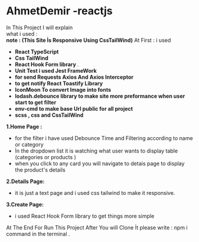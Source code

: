 # AhmetDemir -reactjs


In This Project I will explain <br/>what i used : 
<br/>
<b>note : (This Site İs Responsive Using CssTailWind)</b>
At First :
i used 
<ul>
<li>
<b>React TypeScript</b> 
</li>
  <li>
 <b>Css TailWind </b> 
</li>
<li>
 <b>React Hook Form library </b> .
</li>
<li>
 <b>Unit Test i used Jest FrameWork </b>
</li>
<li>
 <b>for send Requests Axios And Axios Interceptor </b>
</li>
<li>
 <b>to get notify React Toastify Library </b>
</li>
<li>
 <b>IconMoon To convert Image into fonts </b>
</li>
  <li>
 <b>lodash.debounce library to make site more preformance when user start to get filter </b>
</li>
  <li>
 <b>env-cmd to make base Url public for all project </b>
</li>
 <li>
 <b>scss , css and CssTailWind </b>
</li>
</ul>

<b>1.Home Page : </b>
<ul>
  <li>
  for the filter i have used Debounce Time and Filtering according to name or category
  </li>
  <li>
İn the dropdown list it is watching what user wants to display table (categories or products ) 
</li>
  <li>when you click to any card you will navigate to detais page to display the product's details</li>
</ul>
<b>2.Details Page:</b>
<ul>
  <li>
it is just a text page and i used css tailwind to make it responsive. 
  </li>
  </ul>
  <b>3.Create Page:</b>
<ul>
  <li>
i used React Hook Form library to get things more simple
     </li>
  </ul>

At The End For Run This Project After You will Clone İt please write : npm i command in the terminal .
